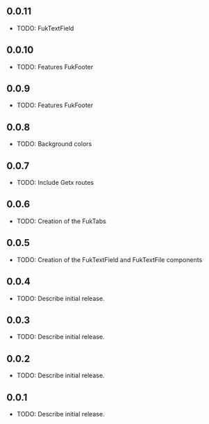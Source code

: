 ## 0.0.11

- TODO: FukTextField

## 0.0.10

- TODO: Features FukFooter

## 0.0.9

- TODO: Features FukFooter

## 0.0.8

- TODO: Background colors

## 0.0.7

- TODO: Include Getx routes

## 0.0.6

- TODO: Creation of the FukTabs

## 0.0.5

- TODO: Creation of the FukTextField and FukTextFile components

## 0.0.4

- TODO: Describe initial release.

## 0.0.3

- TODO: Describe initial release.

## 0.0.2

- TODO: Describe initial release.

## 0.0.1

- TODO: Describe initial release.
